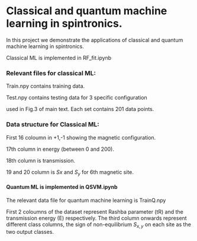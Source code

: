 # Classical and quantum machine learning in spintronics.
In this project we demonstrate the applications of classical and quantum machine learning in spintronics. 

Classical ML is implemented in RF_fit.ipynb

### Relevant files for classical ML:

Train.npy contains training data.

Test.npy contains testing data for 3 specific configuration

used in Fig.3 of main text. Each set contains 201 data points.

### Data structure for Classical ML:

First 16 coloumn in +1,-1 showing the magnetic configuration.

17th column in energy (between 0 and 200).

18th column is transmission.

19 and 20 column is $Sx$ and $S_y$ for 6th magnetic site.

#### Quantum ML is implemented in QSVM.ipynb
The relevant data file for quantum machine learning is TrainQ.npy

First 2 coloumns of the dataset represent Rashba parameter (tR) and the transmission energy (E) respectively. The third column onwards represent different class columns, the sign of
non-equilibrium $S_{x,y}$ on each site as the two output classes.
